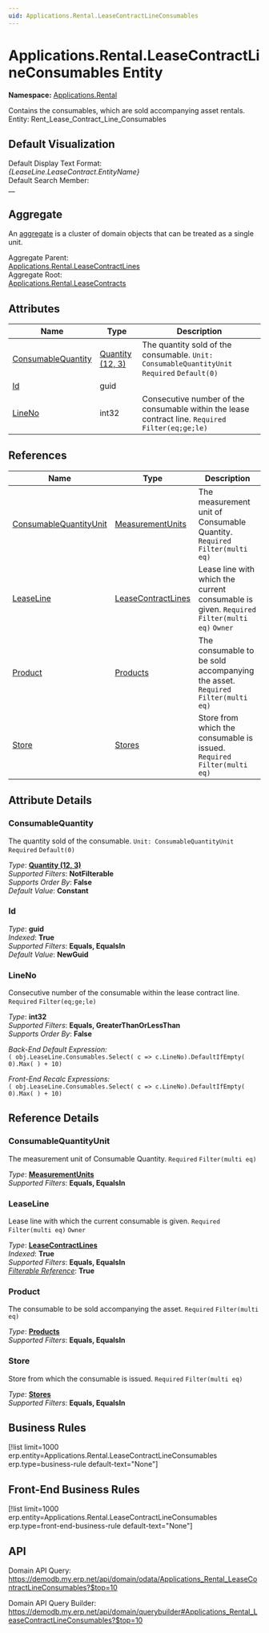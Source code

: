 ```yaml
---
uid: Applications.Rental.LeaseContractLineConsumables
---
```

# Applications.Rental.LeaseContractLineConsumables Entity

**Namespace:** [Applications.Rental](Applications.Rental.md)  

Contains the consumables, which are sold accompanying asset rentals. Entity: Rent_Lease_Contract_Line_Consumables

## Default Visualization
Default Display Text Format:  
_{LeaseLine.LeaseContract.EntityName}_  
Default Search Member:  
__  

## Aggregate
An [aggregate](https://docs.erp.net/tech/advanced/concepts/aggregates.html) is a cluster of domain objects that can be treated as a single unit.  

Aggregate Parent:  
[Applications.Rental.LeaseContractLines](Applications.Rental.LeaseContractLines.md)  
Aggregate Root:  
[Applications.Rental.LeaseContracts](Applications.Rental.LeaseContracts.md)  

## Attributes

| Name | Type | Description |
| ---- | ---- | --- |
| [ConsumableQuantity](Applications.Rental.LeaseContractLineConsumables.md#consumablequantity) | [Quantity (12, 3)](../data-types.md#quantity) | The quantity sold of the consumable. `Unit: ConsumableQuantityUnit` `Required` `Default(0)` 
| [Id](Applications.Rental.LeaseContractLineConsumables.md#id) | guid |  
| [LineNo](Applications.Rental.LeaseContractLineConsumables.md#lineno) | int32 | Consecutive number of the consumable within the lease contract line. `Required` `Filter(eq;ge;le)` 

## References

| Name | Type | Description |
| ---- | ---- | --- |
| [ConsumableQuantityUnit](Applications.Rental.LeaseContractLineConsumables.md#consumablequantityunit) | [MeasurementUnits](General.MeasurementUnits.md) | The measurement unit of Consumable Quantity. `Required` `Filter(multi eq)` |
| [LeaseLine](Applications.Rental.LeaseContractLineConsumables.md#leaseline) | [LeaseContractLines](Applications.Rental.LeaseContractLines.md) | Lease line with which the current consumable is given. `Required` `Filter(multi eq)` `Owner` |
| [Product](Applications.Rental.LeaseContractLineConsumables.md#product) | [Products](General.Products.Products.md) | The consumable to be sold accompanying the asset. `Required` `Filter(multi eq)` |
| [Store](Applications.Rental.LeaseContractLineConsumables.md#store) | [Stores](Logistics.Inventory.Stores.md) | Store from which the consumable is issued. `Required` `Filter(multi eq)` |


## Attribute Details

### ConsumableQuantity

The quantity sold of the consumable. `Unit: ConsumableQuantityUnit` `Required` `Default(0)`

_Type_: **[Quantity (12, 3)](../data-types.md#quantity)**  
_Supported Filters_: **NotFilterable**  
_Supports Order By_: **False**  
_Default Value_: **Constant**  

### Id

_Type_: **guid**  
_Indexed_: **True**  
_Supported Filters_: **Equals, EqualsIn**  
_Default Value_: **NewGuid**  

### LineNo

Consecutive number of the consumable within the lease contract line. `Required` `Filter(eq;ge;le)`

_Type_: **int32**  
_Supported Filters_: **Equals, GreaterThanOrLessThan**  
_Supports Order By_: **False**  

_Back-End Default Expression:_  
`( obj.LeaseLine.Consumables.Select( c => c.LineNo).DefaultIfEmpty( 0).Max( ) + 10)`

_Front-End Recalc Expressions:_  
`( obj.LeaseLine.Consumables.Select( c => c.LineNo).DefaultIfEmpty( 0).Max( ) + 10)`

## Reference Details

### ConsumableQuantityUnit

The measurement unit of Consumable Quantity. `Required` `Filter(multi eq)`

_Type_: **[MeasurementUnits](General.MeasurementUnits.md)**  
_Supported Filters_: **Equals, EqualsIn**  

### LeaseLine

Lease line with which the current consumable is given. `Required` `Filter(multi eq)` `Owner`

_Type_: **[LeaseContractLines](Applications.Rental.LeaseContractLines.md)**  
_Indexed_: **True**  
_Supported Filters_: **Equals, EqualsIn**  
_[Filterable Reference](https://docs.erp.net/dev/domain-api/filterable-references.html)_: **True**  

### Product

The consumable to be sold accompanying the asset. `Required` `Filter(multi eq)`

_Type_: **[Products](General.Products.Products.md)**  
_Supported Filters_: **Equals, EqualsIn**  

### Store

Store from which the consumable is issued. `Required` `Filter(multi eq)`

_Type_: **[Stores](Logistics.Inventory.Stores.md)**  
_Supported Filters_: **Equals, EqualsIn**  



## Business Rules

[!list limit=1000 erp.entity=Applications.Rental.LeaseContractLineConsumables erp.type=business-rule default-text="None"]

## Front-End Business Rules

[!list limit=1000 erp.entity=Applications.Rental.LeaseContractLineConsumables erp.type=front-end-business-rule default-text="None"]

## API

Domain API Query:
<https://demodb.my.erp.net/api/domain/odata/Applications_Rental_LeaseContractLineConsumables?$top=10>

Domain API Query Builder:
<https://demodb.my.erp.net/api/domain/querybuilder#Applications_Rental_LeaseContractLineConsumables?$top=10>

